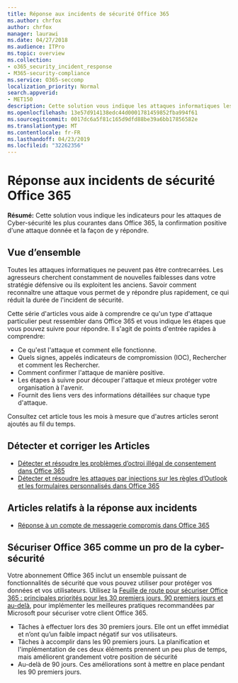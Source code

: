 ```yaml
---
title: Réponse aux incidents de sécurité Office 365
ms.author: chrfox
author: chrfox
manager: laurawi
ms.date: 04/27/2018
ms.audience: ITPro
ms.topic: overview
ms.collection:
- o365_security_incident_response
- M365-security-compliance
ms.service: O365-seccomp
localization_priority: Normal
search.appverid:
- MET150
description: Cette solution vous indique les attaques informatiques les plus courantes pouvant ressembler à Office 365 et comment y répondre.
ms.openlocfilehash: 13e57d914138edc44d0001781459852fba994f61
ms.sourcegitcommit: 0017dc6a5f81c165d9dfd88be39a6bb17856582e
ms.translationtype: MT
ms.contentlocale: fr-FR
ms.lasthandoff: 04/23/2019
ms.locfileid: "32262356"
---
```

# <a name="office-365-security-incident-response"></a>Réponse aux incidents de sécurité Office 365

 **Résumé:** Cette solution vous indique les indicateurs pour les attaques de Cyber-sécurité les plus courantes dans Office 365, la confirmation positive d'une attaque donnée et la façon de y répondre.
  
## <a name="overview"></a>Vue d’ensemble
Toutes les attaques informatiques ne peuvent pas être contrecarrées. Les agresseurs cherchent constamment de nouvelles faiblesses dans votre stratégie défensive ou ils exploitent les anciens. Savoir comment reconnaître une attaque vous permet de y répondre plus rapidement, ce qui réduit la durée de l'incident de sécurité.

Cette série d'articles vous aide à comprendre ce qu'un type d'attaque particulier peut ressembler dans Office 365 et vous indique les étapes que vous pouvez suivre pour répondre. Il s'agit de points d'entrée rapides à comprendre:
 
- Ce qu'est l'attaque et comment elle fonctionne.
- Quels signes, appelés indicateurs de compromission (IOC), Rechercher et comment les Rechercher.
- Comment confirmer l'attaque de manière positive.
- Les étapes à suivre pour découper l'attaque et mieux protéger votre organisation à l'avenir.
- Fournit des liens vers des informations détaillées sur chaque type d'attaque.

Consultez cet article tous les mois à mesure que d'autres articles seront ajoutés au fil du temps.

## <a name="detect-and-remediate-articles"></a>Détecter et corriger les Articles

- [Détecter et résoudre les problèmes d’octroi illégal de consentement dans Office 365](detect-and-remediate-illicit-consent-grants.md)
- [Détecter et résoudre les attaques par injections sur les règles d’Outlook et les formulaires personnalisés dans Office 365](detect-and-remediate-outlook-rules-forms-attack.md)
 
## <a name="incident-response-articles"></a>Articles relatifs à la réponse aux incidents

- [Réponse à un compte de messagerie compromis dans Office 365](responding-to-a-compromised-email-account.md)

## <a name="secure-office-365-like-a-cybersecurity-pro"></a>Sécuriser Office 365 comme un pro de la cyber-sécurité
Votre abonnement Office 365 inclut un ensemble puissant de fonctionnalités de sécurité que vous pouvez utiliser pour protéger vos données et vos utilisateurs.  Utilisez la [Feuille de route pour sécuriser Office 365 : principales priorités pour les 30 premiers jours, 90 premiers jours et au-delà](https://support.office.com/article/Office-365-security-roadmap-Top-priorities-for-the-first-30-days-90-days-and-beyond-28c86a1c-e4dd-4aad-a2a6-c768a21cb352), pour implémenter les meilleures pratiques recommandées par Microsoft pour sécuriser votre client Office 365.
- Tâches à effectuer lors des 30 premiers jours.  Elle ont un effet immédiat et n’ont qu’un faible impact négatif sur vos utilisateurs.
- Tâches à accomplir dans les 90 premiers jours. La planification et l'implémentation de ces deux éléments prennent un peu plus de temps, mais améliorent grandement votre position de sécurité
- Au-delà de 90 jours. Ces améliorations sont à mettre en place pendant les 90 premiers jours.






